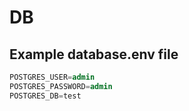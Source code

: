 # DB

## Example database.env file

```sql
POSTGRES_USER=admin
POSTGRES_PASSWORD=admin
POSTGRES_DB=test
```
